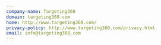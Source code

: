 ```yaml
---
company-name: Targeting360
domain: targeting360.com
home: http://www.targeting360.com/
privacy-policy: http://www.targeting360.com/privacy.html
email: info@targeting360.com
---
```




